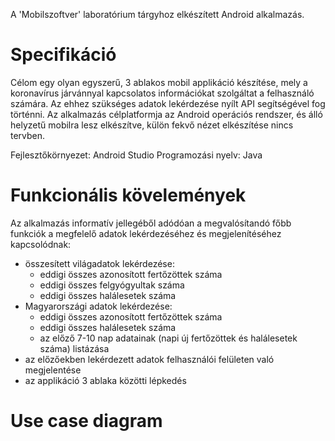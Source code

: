A 'Mobilszoftver' laboratórium tárgyhoz elkészített Android alkalmazás.

# Specifikáció
Célom egy olyan egyszerű, 3 ablakos mobil applikáció készítése, mely a koronavírus járvánnyal kapcsolatos információkat szolgáltat a felhasználó számára. Az ehhez szükséges adatok lekérdezése nyílt API segítségével fog történni.
Az alkalmazás célplatformja az Android operációs rendszer, és álló helyzetű mobilra lesz elkészítve, külön fekvő nézet elkészítése nincs tervben.

Fejlesztőkörnyezet: Android Studio
Programozási nyelv: Java

# Funkcionális kövelemények
Az alkalmazás informatív jellegéből adódóan a megvalósítandó főbb funkciók a megfelelő adatok lekérdezéséhez és megjelenítéséhez kapcsolódnak:
- összesített világadatok lekérdezése:
  -	eddigi összes azonosított fertőzöttek száma
  -	eddigi összes felgyógyultak száma
  -	eddigi összes halálesetek száma
- Magyarországi adatok lekérdezése:
  -	eddigi összes azonosított fertőzöttek száma
  -	eddigi összes halálesetek száma
  -	az előző 7-10 nap adatainak (napi új fertőzöttek és halálesetek száma) listázása
- az előzőekben lekérdezett adatok felhasználói felületen való megjelentése
- az applikáció 3 ablaka közötti lépkedés

# Use case diagram
